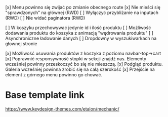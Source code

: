 [x] Menu powinno się zwijać po zmianie obecnego route
[x] Nie mieści się "sprawdzonych" na głównej (RWD)
[ ] Wyłączyć przybliżanie na inputach (RWD)
[ ] Nie widać paginatora (RWD)

[ ] W koszyku przechowywać jedynie id i ilość produktu
[ ] Możliwość dodawania produktu do koszyka z animacją "wędrowania produktu"
[ ] Asynchroniczne ładowanie danych
[ ] Dropdowny w wyszukiwarkach na głownej stronie

[x] Możliwość usuwania produktów z koszyka z poziomu navbar-top->cart
[x] Poprawnić responsywność stopki w sekcji znajdź nas. Elementy wcześniej powinny przeskoczyć bo się nie mieszczą.
[x] Podgląd produktu. Galeria wcześniej powinna zrobić się na całą szerokość
[x] Przejście na element z górnego menu powinno go chować.

# Base template link
https://www.keydesign-themes.com/etalon/mechanic/
